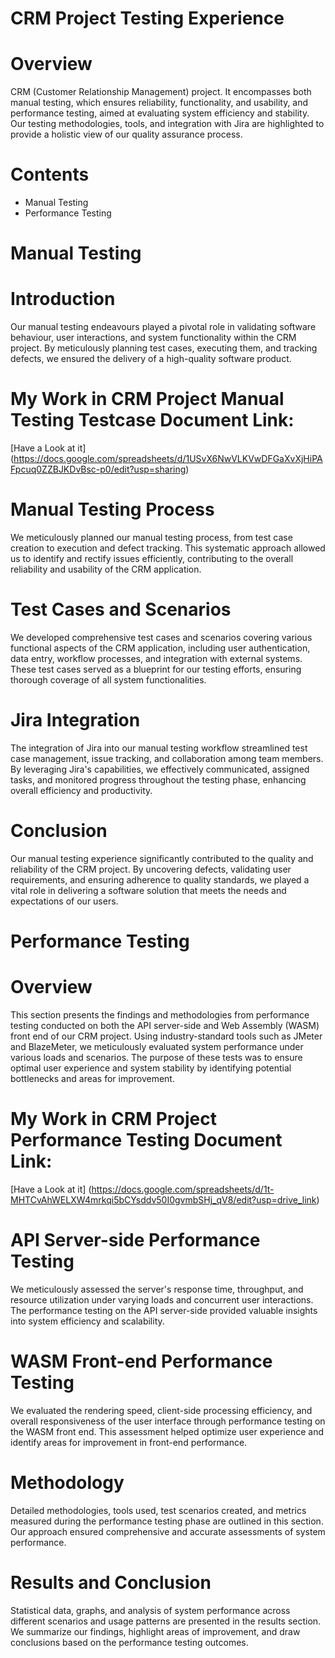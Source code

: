# CRM Project Testing Experience
# Overview
CRM (Customer Relationship Management) project. It encompasses both manual testing, which ensures reliability, functionality, and usability, and performance testing, aimed at evaluating system efficiency and stability. Our testing methodologies, tools, and integration with Jira are highlighted to provide a holistic view of our quality assurance process.

# Contents
* Manual Testing 
* Performance Testing 

# Manual Testing
# Introduction
Our manual testing endeavours played a pivotal role in validating software behaviour, user interactions, and system functionality within the CRM project. By meticulously planning test cases, executing them, and tracking defects, we ensured the delivery of a high-quality software product.

# My Work in CRM Project Manual Testing Testcase Document Link:
[Have a Look at it] (https://docs.google.com/spreadsheets/d/1USvX6NwVLKVwDFGaXvXjHiPAFpcuq0ZZBJKDvBsc-p0/edit?usp=sharing)

# Manual Testing Process
We meticulously planned our manual testing process, from test case creation to execution and defect tracking. This systematic approach allowed us to identify and rectify issues efficiently, contributing to the overall reliability and usability of the CRM application.

# Test Cases and Scenarios
We developed comprehensive test cases and scenarios covering various functional aspects of the CRM application, including user authentication, data entry, workflow processes, and integration with external systems. These test cases served as a blueprint for our testing efforts, ensuring thorough coverage of all system functionalities.

# Jira Integration
The integration of Jira into our manual testing workflow streamlined test case management, issue tracking, and collaboration among team members. By leveraging Jira's capabilities, we effectively communicated, assigned tasks, and monitored progress throughout the testing phase, enhancing overall efficiency and productivity.

# Conclusion
Our manual testing experience significantly contributed to the quality and reliability of the CRM project. By uncovering defects, validating user requirements, and ensuring adherence to quality standards, we played a vital role in delivering a software solution that meets the needs and expectations of our users.

# Performance Testing 
# Overview
This section presents the findings and methodologies from performance testing conducted on both the API server-side and Web Assembly (WASM) front end of our CRM project. Using industry-standard tools such as JMeter and BlazeMeter, we meticulously evaluated system performance under various loads and scenarios. The purpose of these tests was to ensure optimal user experience and system stability by identifying potential bottlenecks and areas for improvement.

# My Work in CRM Project Performance Testing Document Link:
[Have a Look at it] (https://docs.google.com/spreadsheets/d/1t-MHTCvAhWELXW4mrkqi5bCYsddv50I0gvmbSHj_qV8/edit?usp=drive_link)

# API Server-side Performance Testing
We meticulously assessed the server's response time, throughput, and resource utilization under varying loads and concurrent user interactions. The performance testing on the API server-side provided valuable insights into system efficiency and scalability.

# WASM Front-end Performance Testing
We evaluated the rendering speed, client-side processing efficiency, and overall responsiveness of the user interface through performance testing on the WASM front end. This assessment helped optimize user experience and identify areas for improvement in front-end performance.

# Methodology
Detailed methodologies, tools used, test scenarios created, and metrics measured during the performance testing phase are outlined in this section. Our approach ensured comprehensive and accurate assessments of system performance.

# Results and Conclusion
Statistical data, graphs, and analysis of system performance across different scenarios and usage patterns are presented in the results section. We summarize our findings, highlight areas of improvement, and draw conclusions based on the performance testing outcomes.
